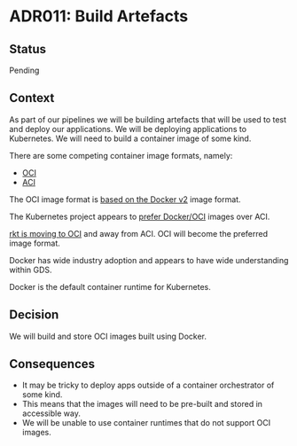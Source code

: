 # ADR011: Build Artefacts

## Status

Pending

## Context

As part of our pipelines we will be building artefacts that will be used to test
and deploy our applications. We will be deploying applications to Kubernetes. We
will need to build a container image of some kind.

There are some competing container image formats, namely:

* [OCI]
* [ACI]

The OCI image format is [based on the Docker v2][oci-standard] image format.

The Kubernetes project appears to [prefer Docker/OCI][k8s-preferance] images
over ACI.

[rkt is moving to OCI][rkt-oci] and away from ACI. OCI will become the preferred
image format.

Docker has wide industry adoption and appears to have wide understanding within
GDS.

Docker is the default container runtime for Kubernetes.

## Decision

We will build and store OCI images built using Docker.

## Consequences

* It may be tricky to deploy apps outside of a container orchestrator of some
  kind.
* This means that the images will need to be pre-built and stored in accessible
  way.
* We will be unable to use container runtimes that do not support OCI images.

[OCI]: https://github.com/opencontainers/image-spec
[ACI]: https://github.com/appc/spec/blob/259c2eebc32df77c016974d5e8eed390d5a81500/spec/aci.md#app-container-image
[oci-standard]: https://blog.docker.com/2017/07/oci-release-of-v1-0-runtime-and-image-format-specifications/
[k8s-preferance]: https://kubernetes.io/blog/2015/05/docker-and-kubernetes-and-appc/
[rkt-oci]: https://github.com/rkt/rkt/blob/03285a7db960311faf887452538b2b8ae4304488/ROADMAP.md#oci-native-support
